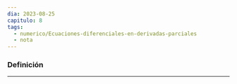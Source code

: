```yaml
---
dia: 2023-08-25
capitulo: 8
tags:
  - numerico/Ecuaciones-diferenciales-en-derivadas-parciales
  - nota
---
```

### Definición
---
